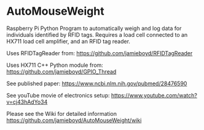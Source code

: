 # AutoMouseWeight
Raspberry Pi Python Program to automatically weigh and log data for individuals identified by RFID tags. Requires a load cell connected to an HX711 load cell amplifier, and an RFID tag reader.

Uses RFIDTagReader from:
https://github.com/jamieboyd/RFIDTagReader

Uses HX711 C++ Python module from:
https://github.com/jamieboyd/GPIO_Thread

See published paper:
https://www.ncbi.nlm.nih.gov/pubmed/28476590

See youTube movie of electronics setup:
https://www.youtube.com/watch?v=cj43hAdYo34

Please see the Wiki for detailed information https://github.com/jamieboyd/AutoMouseWeight/wiki
